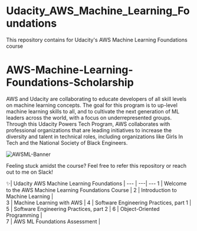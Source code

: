 # Udacity_AWS_Machine_Learning_Foundations
This repository contains for Udacity's AWS Machine Learning Foundations course
# AWS-Machine-Learning-Foundations-Scholarship
AWS and Udacity are collaborating to educate developers of all skill levels on machine learning concepts. The goal for this program is to up-level machine learning skills to all, and to cultivate the next generation of ML leaders across the world, with a focus on underrepresented groups. Through this Udacity Powers Tech Program, AWS collaborates with professional organizations that are leading initiatives to increase the diversity and talent in technical roles, including organizations like Girls In Tech and the National Society of Black Engineers. 

![AWSML-Banner](AWSML-Banner.png)

Feeling stuck amidst the course? Feel free to refer this repository or reach out to me on Slack!

✨| Udacity AWS Machine Learning Foundations  | 
--- | ---| ---
1 | Welcome to the AWS Machine Learning Foundations Course | 
2 | Introduction to Machine Learning |  
3 | Machine Learning with AWS | 
4 | Software Engineering Practices, part 1 |  
5 | Software Engineering Practices, part 2 |
6 | Object-Oriented Programming |  
7 | AWS ML Foundations Assessment | 


 
 
